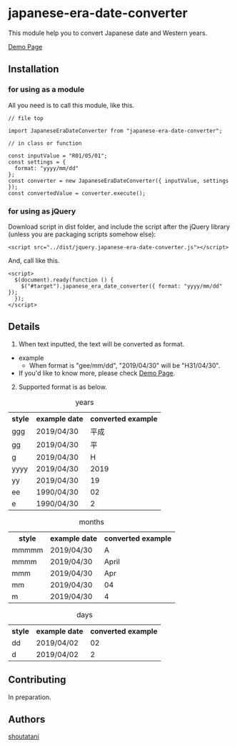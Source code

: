 # japanese-era-date-converter

This module help you to convert Japanese date and Western years.

[Demo Page](https://shoutatani.github.io/japanese-era-date-converter/)

## Installation

### for using as a module

All you need is to call this module, like this.

```
// file top

import JapaneseEraDateConverter from "japanese-era-date-converter";

// in class or function

const inputValue = "R01/05/01";
const settings = {
  format: "yyyy/mm/dd"
};
const converter = new JapaneseEraDateConverter({ inputValue, settings });
const convertedValue = converter.execute();
```

### for using as jQuery

Download script in dist folder, and include the script after the jQuery library (unless you are packaging scripts somehow else):

```
<script src="../dist/jquery.japanese-era-date-converter.js"></script>
```

And, call like this.

```
<script>
  $(document).ready(function () {
    $("#target").japanese_era_date_converter({ format: "yyyy/mm/dd" });
  });
</script>
```

## Details

1. When text inputted, the text will be converted as format.
  * example
    + When format is "gee/mm/dd", "2019/04/30" will be "H31/04/30".
  * If you'd like to know more, please check [Demo Page](https://shoutatani.github.io/japanese-era-date-converter/).

2. Supported format is as below.
  <table class="supported-styles">
      <caption>years</caption>
      <tr>
        <th>style</th>
        <th>example date</th>
        <th>converted example</th>
      </tr>
      <tr>
        <td>ggg</td>
        <td>2019/04/30</td>
        <td>平成</td>
      </tr>
      <tr>
        <td>gg</td>
        <td>2019/04/30</td>
        <td>平</td>
      </tr>
      <tr>
        <td>g</td>
        <td>2019/04/30</td>
        <td>H</td>
      </tr>
      <tr>
        <td>yyyy</td>
        <td>2019/04/30</td>
        <td>2019</td>
      </tr>
      <tr>
        <td>yy</td>
        <td>2019/04/30</td>
        <td>19</td>
      </tr>
      <tr>
        <td>ee</td>
        <td>1990/04/30</td>
        <td>02</td>
      </tr>
      <tr>
        <td>e</td>
        <td>1990/04/30</td>
        <td>2</td>
      </tr>
    </table>
    <table class="supported-styles">
      <caption>months</caption>
      <tr>
        <th>style</th>
        <th>example date</th>
        <th>converted example</th>
      </tr>
      <tr>
        <td>mmmmm</td>
        <td>2019/04/30</td>
        <td>A</td>
      </tr>
      <tr>
        <td>mmmm</td>
        <td>2019/04/30</td>
        <td>April</td>
      </tr>
      <tr>
        <td>mmm</td>
        <td>2019/04/30</td>
        <td>Apr</td>
      </tr>
      <tr>
        <td>mm</td>
        <td>2019/04/30</td>
        <td>04</td>
      </tr>
      <tr>
        <td>m</td>
        <td>2019/04/30</td>
        <td>4</td>
      </tr>
    </table>
    <table class="supported-styles">
      <caption>days</caption>
      <tr>
        <th>style</th>
        <th>example date</th>
        <th>converted example</th>
      </tr>
      <tr>
        <td>dd</td>
        <td>2019/04/02</td>
        <td>02</td>
      </tr>
      <tr>
        <td>d</td>
        <td>2019/04/02</td>
        <td>2</td>
      </tr>
    </table>

## Contributing

In preparation.

## Authors

[shoutatani](https://github.com/shoutatani)
